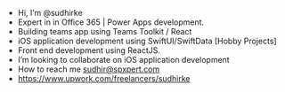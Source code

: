 - Hi, I’m @sudhirke
- Expert in in Office 365 | Power Apps development.
- Building teams app using Teams Toolkit / React
- iOS application development using SwiftUI/SwiftData [Hobby Projects]
- Front end development using ReactJS.
- I’m looking to collaborate on iOS application development
- How to reach me sudhir@spxpert.com
- https://www.upwork.com/freelancers/sudhirke

<!---
sudhirke/sudhirke is a ✨ special ✨ repository because its `README.md` (this file) appears on your GitHub profile.
You can click the Preview link to take a look at your changes.
--->
